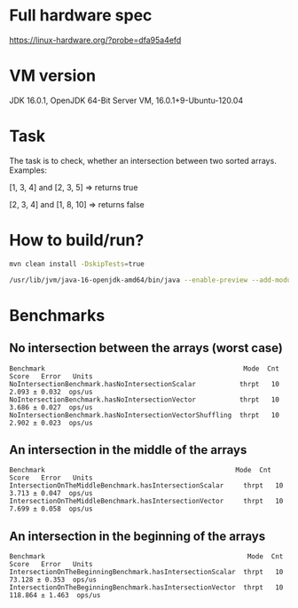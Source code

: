 # Full hardware spec

https://linux-hardware.org/?probe=dfa95a4efd

# VM version

JDK 16.0.1, OpenJDK 64-Bit Server VM, 16.0.1+9-Ubuntu-120.04

# Task

The task is to check, whether an intersection between two sorted arrays.
Examples:

[1, 3, 4] and [2, 3, 5] => returns true

[2, 3, 4] and [1, 8, 10] => returns false

# How to build/run?

```bash
mvn clean install -DskipTests=true
```

```bash
/usr/lib/jvm/java-16-openjdk-amd64/bin/java --enable-preview --add-modules=jdk.incubator.vector -jar target/FunMicro-benchmarks.jar NoIntersectionBenchmark
```

# Benchmarks

## No intersection between the arrays (worst case)

```
Benchmark                                                  Mode  Cnt  Score   Error   Units
NoIntersectionBenchmark.hasNoIntersectionScalar           thrpt   10  2.093 ± 0.032  ops/us
NoIntersectionBenchmark.hasNoIntersectionVector           thrpt   10  3.686 ± 0.027  ops/us
NoIntersectionBenchmark.hasNoIntersectionVectorShuffling  thrpt   10  2.902 ± 0.023  ops/us    
```

## An intersection in the middle of the arrays

```
Benchmark                                                Mode  Cnt  Score   Error   Units
IntersectionOnTheMiddleBenchmark.hasIntersectionScalar     thrpt   10    3.713 ± 0.047  ops/us
IntersectionOnTheMiddleBenchmark.hasIntersectionVector     thrpt   10    7.699 ± 0.058  ops/us
```

## An intersection in the beginning of the arrays

```
Benchmark                                                   Mode  Cnt    Score   Error   Units
IntersectionOnTheBeginningBenchmark.hasIntersectionScalar  thrpt   10   73.128 ± 0.353  ops/us
IntersectionOnTheBeginningBenchmark.hasIntersectionVector  thrpt   10  118.864 ± 1.463  ops/us
```

